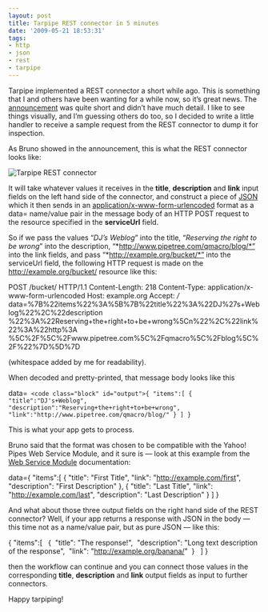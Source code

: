 ```yaml
---
layout: post
title: Tarpipe REST connector in 5 minutes
date: '2009-05-21 18:53:31'
tags:
- http
- json
- rest
- tarpipe
---
```



Tarpipe implemented a REST connector a short while ago. This is something that I and others have been wanting for a while now, so it’s great news. The [announcement](http://getsatisfaction.com/tarpipe/topics/a_rest_connector#reply_1059544) was quite short and didn’t have much detail. I like to see things visually, and I’m guessing others do too, so I decided to write a little handler to receive a sample request from the REST connector to dump it for inspection.

As Bruno showed in the announcement, this is what the REST connector looks like:

![Tarpipe REST connector](http://www.pipetree.com/qmacro/blog/wp-content/uploads/2009/05/tarpiperestconnector.png "Tarpipe REST connector")

It will take whatever values it receives in the **title**, **description** and **link** input fields on the left hand side of the connector, and construct a piece of [JSON](http://www.json.org/) which it then sends in an [application/x-www-form-urlencoded](http://www.w3.org/TR/html401/interact/forms.html#h-17.13.4.1) format as a data=<JSON> name/value pair in the message body of an HTTP POST request to the resource specified in the **serviceUrl** field.

So if we pass the values “*DJ’s Weblog*” into the title, “*Reserving the right to be wrong*” into the description, “*http://www.pipetree.com/qmacro/blog/*” into the link fields, and pass “*http://example.org/bucket/*” into the serviceUrl field, the following HTTP request is made on the http://example.org/bucket/ resource like this:

POST /bucket/ HTTP/1.1 Content-Length: 218 Content-Type: application/x-www-form-urlencoded Host: example.org Accept: */* data=%7B%22items%22%3A%5B%7B%22title%22%3A%22DJ%27s+Weblog%22%2C%22description %22%3A%22Reserving+the+right+to+be+wrong%5Cn%22%2C%22link%22%3A%22http%3A %5C%2F%5C%2Fwww.pipetree.com%5C%2Fqmacro%5C%2Fblog%5C%2F%22%7D%5D%7D

(whitespace added by me for readability).

When decoded and pretty-printed, that message body looks like this

data=```
<code class="block" id="output">{
    "items":[
       {
           "title":"DJ's+Weblog",
           "description":"Reserving+the+right+to+be+wrong",
           "link":"http://www.pipetree.com/qmacro/blog/"
       }
    ]
}```

This is what your app gets to process.

Bruno said that the format was chosen to be compatible with the Yahoo! Pipes Web Service Module, and it sure is — look at this example from the [Web Service Module](http://pipes.yahoo.com/pipes/docs?doc=operators#WebService) documentation:

data={ "items":[ { "title": "First Title", "link": "http://example.com/first", "description": "First Description" }, { "title": "Last Title", "link": "http://example.com/last", "description": "Last Description" } ] }

And what about those three output fields on the right hand side of the REST connector? Well, if your app returns a response with JSON in the body — this time not as a name/value pair, but as pure JSON — like this:

{ "items":[   {  "title": "The response!",  "description": "Long text description of the response",  "link": "http://example.org/banana/"  }   ] }

then the workflow can continue and you can connect those values in the corresponding **title**, **description** and **link** output fields as input to further connectors.

Happy tarpiping!


